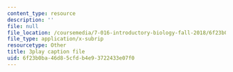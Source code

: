 ```yaml
---
content_type: resource
description: ''
file: null
file_location: /coursemedia/7-016-introductory-biology-fall-2018/6f23b0ba46d85cfdb4e93722433e07f0_rZjwF5z-Xfw.vtt
file_type: application/x-subrip
resourcetype: Other
title: 3play caption file
uid: 6f23b0ba-46d8-5cfd-b4e9-3722433e07f0
---
```

